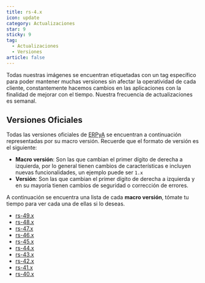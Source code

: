 ```yaml
---
title: rs-4.x
icon: update
category: Actualizaciones
star: 9
sticky: 9
tag:
  - Actualizaciones
  - Versiones
article: false
---
```


Todas nuestras imágenes se encuentran etiquetadas con un tag específico para poder mantener muchas versiones sin afectar la operatividad de cada cliente, constantemente hacemos cambios en las aplicaciones con la finalidad de mejorar con el tiempo. Nuestra frecuencia de actualizaciones es semanal.

## Versiones Oficiales

Todas las versiones oficiales de [ERPyA](https://erpya.com/) se encuentran a continuación representadas por su macro versión. Recuerde que el formato de versión es el siguiente:

- **Macro versión**: Son las que cambian el primer dígito de derecha a izquierda, por lo general tienen cambios de características e incluyen nuevas funcionalidades, un ejemplo puede ser `1.x`
- **Versión**: Son las que cambian el primer dígito de derecha a izquierda y en su mayoría tienen cambios de seguridad o corrección de errores.

A continuación se encuentra una lista de cada **macro versión**, tómate tu tiempo para ver cada una de ellas si lo deseas.

- [rs-49.x](rs-49.x/)
- [rs-48.x](rs-48.x/)
- [rs-47.x](rs-47.x/)
- [rs-46.x](rs-46.x/)
- [rs-45.x](rs-45.x/)
- [rs-44.x](rs-44.x/)
- [rs-43.x](rs-43.x/)
- [rs-42.x](rs-42.x/)
- [rs-41.x](rs-41.x/)
- [rs-40.x](rs-40.x/)
